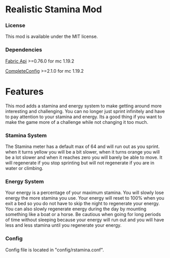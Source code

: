 # Realistic Stamina Mod

### License
This mod is available under the MIT license.

### Dependencies
[Fabric Api](https://modrinth.com/mod/fabric-api/version/0.76.0+1.19.2) >=0.76.0 for mc 1.19.2

[CompleteConfig](https://modrinth.com/mod/completeconfig/version/2.1.0) >=2.1.0 for mc 1.19.2

# Features
This mod adds a stamina and energy system to make getting around more interesting and challenging. You can no longer just sprint infinitely and have to pay attention to your stamina and energy. Its a good thing if you want to make the game more of a challenge while not changing it too much. 

### Stamina System
The Stamina meter has a default max of 64 and will run out as you sprint. when it turns yellow you will be a bit slower, when it turns orange you will be a lot slower and when it reaches zero you will barely be able to move. It will regenerate if you stop sprinting but will not regenerate if you are in water or climbing.

### Energy System
Your energy is a percentage of your maximum stamina. You will slowly lose energy the more stamina you use.
Your energy will reset to 100% when you exit a bed so you do not have to skip the night to regenerate your energy. You can also slowly regenerate energy during the day by mounting something like a boat or a horse. Be cautious when going for long periods of time without sleeping because your energy will run out and you will have less and less stamina until you regenerate your energy.

### Config
Config file is located in "config/rstamina.conf".

